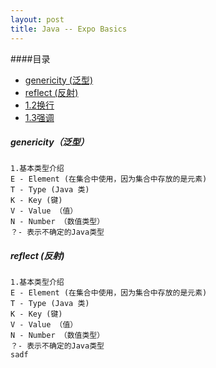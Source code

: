 ```yaml
---
layout: post
title: Java -- Expo Basics
---
```


####目录
* [genericity (泛型)](#genericity) 
* [reflect (反射)](#reflect)
* [1.2换行](#1.2)
* [1.3强调](#1.3)

<h5 id="genericity">genericity（泛型）</h5> 
    
    
    1.基本类型介绍
    E - Element (在集合中使用，因为集合中存放的是元素)
    T - Type (Java 类)
    K - Key (键)
    V - Value （值）
    N - Number （数值类型）
    ？- 表示不确定的Java类型
    
<h5 id="reflect">reflect (反射) </h5> 
     
    1.基本类型介绍
    E - Element (在集合中使用，因为集合中存放的是元素)
    T - Type (Java 类)
    K - Key (键)
    V - Value （值）
    N - Number （数值类型）
    ？- 表示不确定的Java类型
    sadf
   

